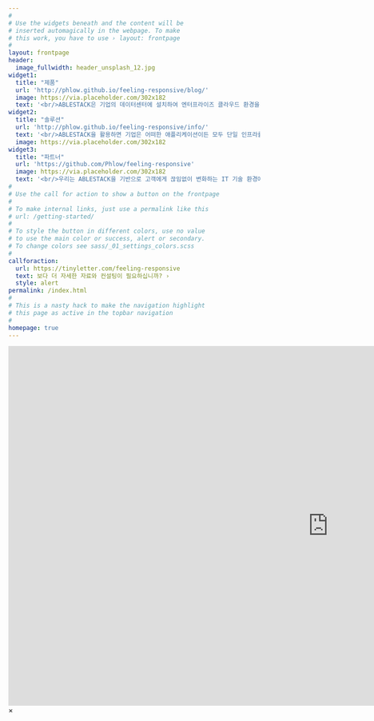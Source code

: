 ```yaml
---
#
# Use the widgets beneath and the content will be
# inserted automagically in the webpage. To make
# this work, you have to use › layout: frontpage
#
layout: frontpage
header:
  image_fullwidth: header_unsplash_12.jpg
widget1:
  title: "제품"
  url: 'http://phlow.github.io/feeling-responsive/blog/'
  image: https://via.placeholder.com/302x182
  text: '<br/>ABLESTACK은 기업의 데이터센터에 설치하여 엔터프라이즈 클라우드 환경을 구축하는 HCI 플랫폼으로 ABLECLOUD의 제품 전체를 상징합니다. 단 하나의 플랫폼으로 어떤 가상머신이든, 어떠한 앱이든, 어떠한 가상화/클라우드 환경이든 사용하고 관리할 수 있습니다. 상용 x86 서버에 10G Network에 연결하고 ABLESTACK을 설치하여 지금 바로 핵심 인프라를 포함하여 모든 애플리케이션을 시작하십시오.'
widget2:
  title: "솔루션"
  url: 'http://phlow.github.io/feeling-responsive/info/'
  text: '<br/>ABLESTACK을 활용하면 기업은 어떠한 애플리케이션이든 모두 단일 인프라를 이용해 실행할 수 있기 때문에 전총적인 사일로 인프라를 제고하고 새로운 형태의 기업 데이터센터를 운영할 수 있는 유연성과 확장성, 안정성을 제공합니다. 기업은 지금 바로 모든 IT인프라에 대해 단일 플랫폼으로 인프라를 단순화하고 민첩성을 높일 수 있습니다. ABLESTACK이 제공하는 클라우드 환경에서 다양한 솔루션을 만나 보십시오. '
  image: https://via.placeholder.com/302x182
widget3:
  title: "파트너"
  url: 'https://github.com/Phlow/feeling-responsive'
  image: https://via.placeholder.com/302x182
  text: '<br/>우리는 ABLESTACK을 기반으로 고객에게 끊임없이 변화하는 IT 기술 환경에 적응할 수 있는 인프라를 제공하고, 자동화하며, 모니터링하기 위한 토탈 플랫폼을 제공합니다. 지금 바로 사용 가능하고, 빠르게 배포하며, 어떠한 워크로드에도 적용할 수 있는 ABLESTACK의 파트너로 함께 할 수 있습니다. 유연한 개방형 기술 플랫폼으로써 지속적으로 전문가 지원을 제공할 준비가 되다면 에이블클라우드와 함께 해주십시오.'
#
# Use the call for action to show a button on the frontpage
#
# To make internal links, just use a permalink like this
# url: /getting-started/
#
# To style the button in different colors, use no value
# to use the main color or success, alert or secondary.
# To change colors see sass/_01_settings_colors.scss
#
callforaction:
  url: https://tinyletter.com/feeling-responsive
  text: 보다 더 자세한 자료와 컨설팅이 필요하십니까? ›
  style: alert
permalink: /index.html
#
# This is a nasty hack to make the navigation highlight
# this page as active in the topbar navigation
#
homepage: true
---
```


<div id="videoModal" class="reveal-modal large" data-reveal="">
  <div class="flex-video widescreen vimeo" style="display: block;">
    <iframe width="1280" height="720" src="https://www.youtube.com/embed/3b5zCFSmVvU" frameborder="0" allowfullscreen></iframe>
  </div>
  <a class="close-reveal-modal">&#215;</a>
</div>
